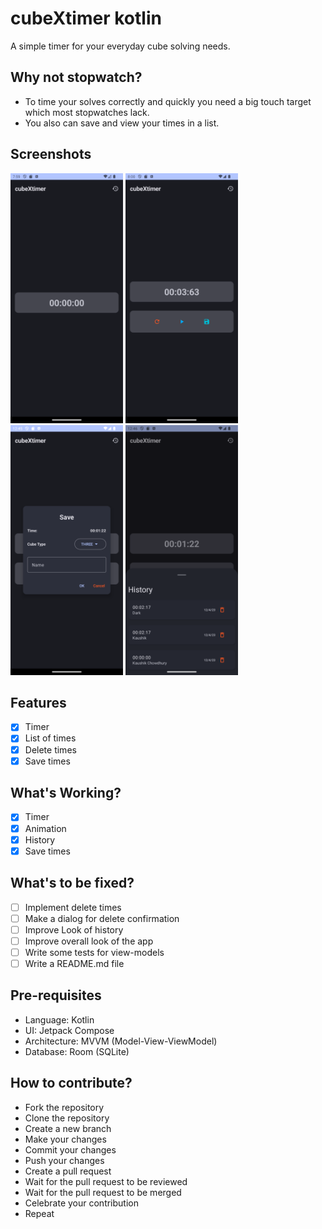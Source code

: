 # cubeXtimer kotlin

A simple timer for your everyday cube solving needs.

## Why not stopwatch?

- To time your solves correctly and quickly you need a big touch target which most stopwatches lack.
- You also can save and view your times in a list.

## Screenshots

<img src="screenshots/timer_initial.png" height="400" alt="Initial Timer"> <img src="screenshots/timer_paused.png" height="400" alt="Paused Timer"> <img src="screenshots/timer_save.png" height="400" alt="Running Timer"> <img src="screenshots/timer_history.png" height="400" alt="Timer History">

## Features

- [x] Timer
- [x] List of times
- [x] Delete times
- [x] Save times

## What's Working?

- [x] Timer
- [x] Animation
- [x] History
- [x] Save times

## What's to be fixed?

- [ ] Implement delete times
- [ ] Make a dialog for delete confirmation
- [ ] Improve Look of history
- [ ] Improve overall look of the app
- [ ] Write some tests for view-models
- [ ] Write a README.md file

## Pre-requisites

- Language: Kotlin
- UI: Jetpack Compose
- Architecture: MVVM (Model-View-ViewModel)
- Database: Room (SQLite)

## How to contribute?

- Fork the repository
- Clone the repository
- Create a new branch
- Make your changes
- Commit your changes
- Push your changes
- Create a pull request
- Wait for the pull request to be reviewed
- Wait for the pull request to be merged
- Celebrate your contribution
- Repeat